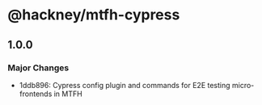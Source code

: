# @hackney/mtfh-cypress

## 1.0.0

### Major Changes

- 1ddb896: Cypress config plugin and commands for E2E testing micro-frontends in MTFH
